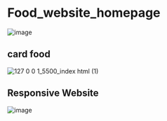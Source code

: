 # Food_website_homepage
![image](https://github.com/Pritykumari17th/Food_website_homepage/assets/122623080/7cc37e21-89a1-4ab1-a230-0c2482ef8b91)

## card food
![127 0 0 1_5500_index html (1)](https://github.com/Pritykumari17th/Food_website_homepage/assets/122623080/c02c4ac1-9960-4c0c-8ae4-320c4634b3f3)

## Responsive Website
![image](https://github.com/Pritykumari17th/Food_website_homepage/assets/122623080/1ac4d401-940e-4512-a670-3d52e7130ec2)

